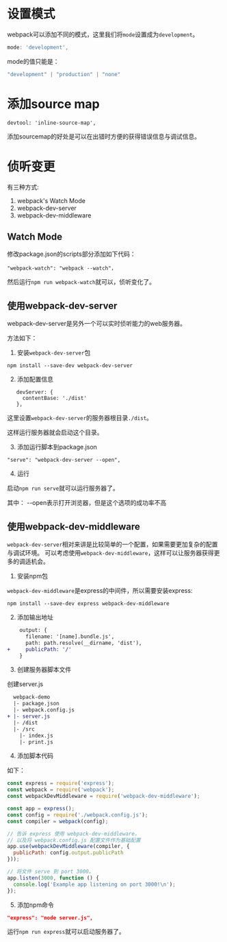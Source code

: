 # 设置模式

webpack可以添加不同的模式，这里我们将`mode`设置成为`development`。

```js
mode: 'development',
```

mode的值只能是：

```js
"development" | "production" | "none"
```

# 添加source map

```
devtool: 'inline-source-map',
```

添加sourcemap的好处是可以在出错时方便的获得错误信息与调试信息。


# 侦听变更

有三种方式:
1. webpack's Watch Mode
2. webpack-dev-server
3. webpack-dev-middleware

## Watch Mode
修改package.json的scripts部分添加如下代码：

```
"webpack-watch": "webpack --watch"，
```

然后运行`npm run webpack-watch`就可以，侦听变化了。

## 使用webpack-dev-server

webpack-dev-server是另外一个可以实时侦听能力的web服务器。

方法如下：

1. 安装`webpack-dev-server`包

```
npm install --save-dev webpack-dev-server
```

2. 添加配置信息

```
   devServer: {
     contentBase: './dist'
   },
```

这里设置`webpack-dev-server`的服务器根目录`./dist`。

这样运行服务器就会启动这个目录。

3. 添加运行脚本到package.json

```
"serve": "webpack-dev-server --open",
```

4. 运行

启动`npm run serve`就可以运行服务器了。

其中： --open表示打开浏览器，但是这个选项的成功率不高

## 使用webpack-dev-middleware

`webpack-dev-server`相对来讲是比较简单的一个配置，如果需要更加复杂的配置与调试环境。
可以考虑使用`webpack-dev-middleware`，这样可以让服务器获得更多的调适机会。

1. 安装npm包

`webpack-dev-middleware`是express的中间件，所以需要安装express:

```
npm install --save-dev express webpack-dev-middleware
```

2. 添加输出地址

```diff
    output: {
      filename: '[name].bundle.js',
      path: path.resolve(__dirname, 'dist'),
+     publicPath: '/'
    }
```

3. 创建服务器脚本文件

创建server.js

```diff
  webpack-demo
  |- package.json
  |- webpack.config.js
+ |- server.js
  |- /dist
  |- /src
    |- index.js
    |- print.js
```

4. 添加脚本代码

如下：

```js
const express = require('express');
const webpack = require('webpack');
const webpackDevMiddleware = require('webpack-dev-middleware');

const app = express();
const config = require('./webpack.config.js');
const compiler = webpack(config);

// 告诉 express 使用 webpack-dev-middleware，
// 以及将 webpack.config.js 配置文件作为基础配置
app.use(webpackDevMiddleware(compiler, {
  publicPath: config.output.publicPath
}));

// 将文件 serve 到 port 3000。
app.listen(3000, function () {
  console.log('Example app listening on port 3000!\n');
});
```

5. 添加npm命令

```json
"express": "node server.js",
```

运行`npm run express`就可以启动服务器了。





